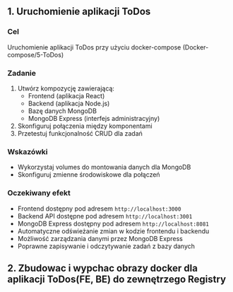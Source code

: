 
## 1. Uruchomienie aplikacji ToDos
### Cel
Uruchomienie aplikacji ToDos przy użyciu docker-compose (Docker-compose/5-ToDos)

### Zadanie
1. Utwórz kompozycję zawierającą:
   - Frontend (aplikacja React)
   - Backend (aplikacja Node.js)
   - Bazę danych MongoDB
   - MongoDB Express (interfejs administracyjny)
2. Skonfiguruj połączenia między komponentami
3. Przetestuj funkcjonalność CRUD dla zadań

### Wskazówki
- Wykorzystaj volumes do montowania danych dla MongoDB
- Skonfiguruj zmienne środowiskowe dla połączeń

### Oczekiwany efekt
- Frontend dostępny pod adresem `http://localhost:3000`
- Backend API dostępne pod adresem `http://localhost:3001`
- MongoDB Express dostępny pod adresem `http://localhost:8081`
- Automatyczne odświeżanie zmian w kodzie frontendu i backendu
- Możliwość zarządzania danymi przez MongoDB Express
- Poprawne zapisywanie i odczytywanie zadań z bazy danych

## 2. Zbudowac i wypchac obrazy docker dla aplikacji ToDos(FE, BE) do zewnętrzego Registry